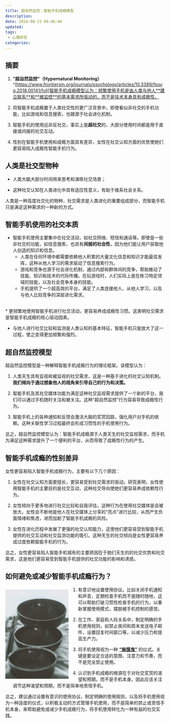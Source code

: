 ```yaml
---
title: 超自然监控：智能手机成瘾模型
description:
date: 2024-08-23 09:46:48
updated:
tags:
 - 心理研究
categories:
---
```


## 摘要

1. **“超自然监控”（Hypernatural Monitoring）**^[https://www.frontiersin.org/journals/psychology/articles/10.3389/fpsyg.2018.00141/full]智能手机成瘾模型认为：频繁使用手机是由人类与他人**建立联系**和**被监控**的基本需求所驱动的，而不是技术本身具有成瘾性。

2. 将智能手机成瘾置于人类社交性的更广泛背景中，即使看似非社交的手机功能，比如游戏和信息搜索，也跟源于社会进化机制。

3. 智能手机的使用远非反社交，事实上是**超社交**的，大部分使用时间都是用于直接或间接的社交互动。

4. 性别在智能手机使用和成瘾方面具有差异，女性在社交认知方面的优势使她们更容易陷入成瘾性智能手机行为。

## 人类是社交型物种

* 人类大脑大部分时间用来思考和演练社交场景；

* 这种社交认知在人类进化中具有适应性意义，有助于维系社会关系。

人类是一种高度社交化的物种，社交需求是人类进化的重要组成部分，而智能手机只是满足这种需求的一种新的方式。

## 智能手机使用的社交本质

* 智能手机使用主要集中在社交活动，如社交网络、短信和通话等。即使是一些非社交的功能，如信息搜索，也具有**间接的社会性**，因为他们能让用户获取他人创造的知识和信息。 
   * 人类在任何环境中都需要依赖他人积累的大量文化信息和知识才能最佳发挥，这种从他人学习的需求驱动了信息搜索行为。
   * 游戏和竞争也源于社会进化机制，通过内部和群体间的竞争，帮助推动了技能、知识和技术的代际传播。在玩游戏时，人们实际上是在练习特定领域的技能，以及社会竞争本身的技能。
   * 手机提供了一个超高效的平台，满足了人类连接他人、从他人学习，以及与他人比较竞争的深层进化需求。 
<br/>
* 更频繁地使用智能手机进行社交活动，更容易养成成瘾性习惯。这表明社交需求是智能手机成瘾的核心驱动因素。

* 与他人进行社交比较和监测是人类认知的基本特征，智能手机只是放大了这一过程，使之变得更加频繁和强烈。

## 超自然监控模型

超自然监控模型是一种解释智能手机成瘾行为的理论框架。该模型认为：

1. 人类天生具有监视和被监视的社交需求，这是一种基于进化的社交认知机制。**我们倾向于通过想象他人的视角来引导自己的行为和决策。**

2. 智能手机及其社交媒体功能为满足这种社交监视需求提供了一个新的平台，我们可以通过手机随时关注和被关注。这种“超自然监控”行为容易导致成瘾性行为。

3. 智能手机上的各种通知和反馈会激活大脑的奖赏回路，强化用户对手机的依赖。这种关联性学习过程最终会形成习惯性的手机使用行为。

总之，超自然监控模型认为：智能手机成瘾源于人类天生的社交监视需求，而手机为满足这种需求提升了一个便利的平台，从而导致了成瘾性行为的产生。

## 智能手机成瘾的性别差异

女性更容易陷入智能手机成瘾行为，主要有以下几个原因：

1. 女性在社交认知方面更擅长，更容易受到社交需求的驱动。研究表明，女性使用智能手机的主要目的是社交互动，这种社交导向使她们更容易养成依赖性行为。

2. 女性倾向于更多地进行社交比较和自我评估，这种行为在使用社交媒体是会被放大。女性会不断地是他人在社交媒体上分享的“亮点”进行比较，从而产生负面情绪和焦虑，进而加剧了智能手机成瘾的风险。

3. 女性在进化历程中发展了更强的社交认知能力，这使他们更容易受到智能手机提供的社交互动和社交监测功能的吸引。这种天生的社交倾向是女性更容易养成过度依赖智能手机的行为。

总之，女性更容易陷入智能手机城有的主要原因在于她们天生的的社交优势和社交需求，这是他们更容易受到智能手机提供的社交功能的影响和诱惑。

## 如何避免或减少智能手机成瘾行为？

<img src="/images/超自然监控/bowl.jpg" width="200" style="float: left; margin-right: 30px;margin-top:10px;" />

 1. 有意识地设置使用协议。比如关闭手机通知和声音，定期检查手机而不是随时随地，这可以帮助打破习惯性检查手机的行为，以重新掌握使用模式，摆脱被手机控制的感觉。

 2. 在工作、家庭和人际关系中，制定明确的手机使用规则，如禁止夜间和周末发送电子邮件，设置回复时间窗口等，以减少压力和提高生产力。

 3. 将手机使用视为一种 [**“施饿鬼”**](https://zh.wikipedia.org/wiki/%E6%96%BD%E5%AD%A4) 的仪式。关键是要设定合适的意图、注意力和节奏，而不是完全禁止使用。

 4. 认识到手机成瘾的根源在于对社交奖赏的渴望和预期，而不是手机本身。因此应该关注调节这种渴望和预期，而不是简单地责怪手机。

总之，建议通过设置有意识的使用协议，制定明确的使用规则，以及将手机使用视为一种适度的仪式，以积极主动的方式管理手机使用，而不是简单的禁止或责怪手机本身，来帮助避免或减少手机成瘾行为，将手机使用转化为一种有益的社交实践。